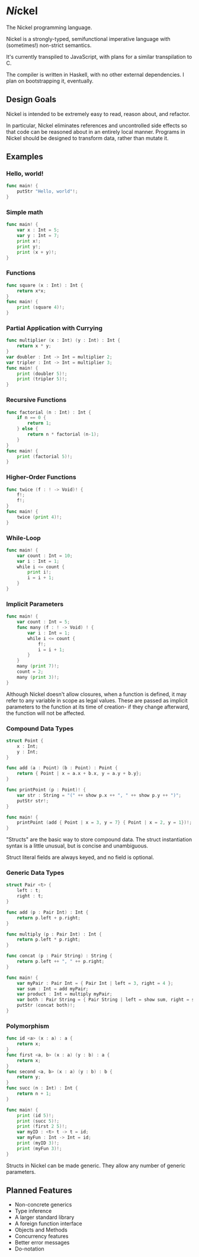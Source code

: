 # *Ni*ckel
The Nickel programming language.

Nickel is a strongly-typed, semifunctional imperative language with (sometimes!) non-strict semantics.

It's currently transpiled to JavaScript, with plans for a similar transpilation to C.

The compiler is written in Haskell, with no other external dependencies. I plan on bootstrapping it, eventually.

## Design Goals
Nickel is intended to be extremely easy to read, reason about, and refactor.

In particular, Nickel eliminates references and uncontrolled side effects so that code can be reasoned about in an entirely local manner. Programs in Nickel should be designed to transform data, rather than mutate it.

## Examples

### Hello, world!
```go
func main! {
	putStr "Hello, world"!;
}
```
### Simple math
```go
func main! { 
	var x : Int = 5;
	var y : Int = 7;
	print x!;
	print y!;
	print (x + y)!;
}
```
### Functions
```go
func square (x : Int) : Int {
	return x*x;
}
func main! {
	print (square 4)!;	
}
```
### Partial Application with Currying
```go
func multiplier (x : Int) (y : Int) : Int {
	return x * y;
}
var doubler : Int -> Int = multiplier 2;
var tripler : Int -> Int = multiplier 3;
func main! {
	print (doubler 5)!;
	print (tripler 5)!;
}
```
### Recursive Functions
```go
func factorial (n : Int) : Int {
	if n == 0 {
		return 1;
	} else {
		return n * factorial (n-1);
	}
}
func main! {
	print (factorial 5)!;	
}
```
### Higher-Order Functions
```go
func twice (f : ! -> Void)! {
	f!;
	f!;
}
func main! {
	twice (print 4)!;
}
```
### While-Loop
```go
func main! {
	var count : Int = 10;
	var i : Int = 1;
	while i <= count {
		print i!;
		i = i + 1;
	}
}
```
### Implicit Parameters
```go
func main! {
	var count : Int = 5;
	func many (f : ! -> Void) ! {
		var i : Int = 1;
		while i <= count {
			f!;
			i = i + 1;
		}
	}
	many (print 7)!;
	count = 2;
	many (print 3)!;
}
```
Although Nickel doesn't allow closures, when a function is defined, it may refer to any variable in scope as legal values. These are passed as implicit parameters to the function at its time of creation- if they change afterward, the function will not be affected.

### Compound Data Types
```go
struct Point {
	x : Int;
	y : Int;
}

func add (a : Point) (b : Point) : Point {
	return { Point | x = a.x + b.x, y = a.y + b.y};
}

func printPoint (p : Point)! {
	var str : String = "(" ++ show p.x ++ ", " ++ show p.y ++ ")";
	putStr str!;
}

func main! {
	printPoint (add { Point | x = 3, y = 7} { Point | x = 2, y = 1})!;
}
```
"Structs" are the basic way to store compound data. The struct instantiation syntax is a little unusual, but is concise and unambiguous.

Struct literal fields are always keyed, and no field is optional.

### Generic Data Types
```go
struct Pair <t> {
	left : t;
	right : t;
}

func add (p : Pair Int) : Int {
	return p.left + p.right;
}

func multiply (p : Pair Int) : Int {
	return p.left * p.right;
}

func concat (p : Pair String) : String {
	return p.left ++ ", " ++ p.right;
}

func main! {
	var myPair : Pair Int = { Pair Int | left = 3, right = 4 };
	var sum : Int = add myPair;
	var product : Int = multiply myPair;
	var both : Pair String = { Pair String | left = show sum, right = show product };
	putStr (concat both)!;
}
```
### Polymorphism
```go
func id <a> (x : a) : a {
	return x;
}
func first <a, b> (x : a) (y : b) : a {
	return x;
}
func second <a, b> (x : a) (y : b) : b {
	return y;
}
func succ (n : Int) : Int {
	return n + 1;
}

func main! {
	print (id 5)!;
	print (succ 5)!;
	print (first 2 5)!;
	var myID : <t> t -> t = id;
	var myFun : Int -> Int = id;
	print (myID 3)!;
	print (myFun 3)!;
}
```
Structs in Nickel can be made generic. They allow any number of generic parameters.

## Planned Features

* Non-concrete generics
* Type inference
* A larger standard library
* A foreign function interface
* Objects and Methods
* Concurrency features
* Better error messages
* Do-notation
